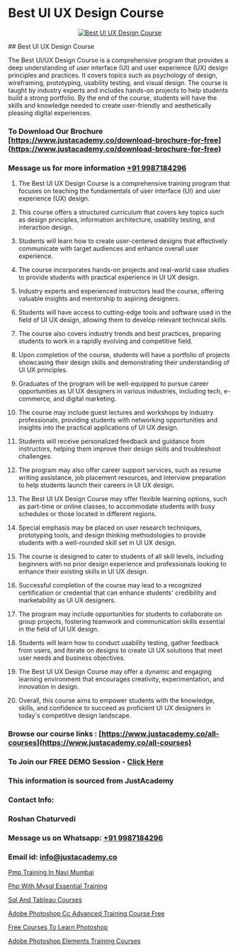 # Best UI UX Design Course

<p align="center">
  <a href="https://justacademy.co/all-courses">
    <img src="https://ibb.co/CngWr2j" alt="Best UI UX Design Course">
  </a>
</p>
## Best UI UX Design Course

The Best UI/UX Design Course is a comprehensive program that provides a deep understanding of user interface (UI) and user experience (UX) design principles and practices. It covers topics such as psychology of design, wireframing, prototyping, usability testing, and visual design. The course is taught by industry experts and includes hands-on projects to help students build a strong portfolio. By the end of the course, students will have the skills and knowledge needed to create user-friendly and aesthetically pleasing digital experiences.
### To Download Our Brochure [https://www.justacademy.co/download-brochure-for-free](https://www.justacademy.co/download-brochure-for-free)
### Message us for more information [+91 9987184296](https://api.whatsapp.com/send?phone=919987184296)
1) The Best UI UX Design Course is a comprehensive training program that focuses on teaching the fundamentals of user interface (UI) and user experience (UX) design.

2) This course offers a structured curriculum that covers key topics such as design principles, information architecture, usability testing, and interaction design.

3) Students will learn how to create user-centered designs that effectively communicate with target audiences and enhance overall user experience.

4) The course incorporates hands-on projects and real-world case studies to provide students with practical experience in UI UX design.

5) Industry experts and experienced instructors lead the course, offering valuable insights and mentorship to aspiring designers.

6) Students will have access to cutting-edge tools and software used in the field of UI UX design, allowing them to develop relevant technical skills.

7) The course also covers industry trends and best practices, preparing students to work in a rapidly evolving and competitive field.

8) Upon completion of the course, students will have a portfolio of projects showcasing their design skills and demonstrating their understanding of UI UX principles.

9) Graduates of the program will be well-equipped to pursue career opportunities as UI UX designers in various industries, including tech, e-commerce, and digital marketing.

10) The course may include guest lectures and workshops by industry professionals, providing students with networking opportunities and insights into the practical applications of UI UX design.

11) Students will receive personalized feedback and guidance from instructors, helping them improve their design skills and troubleshoot challenges.

12) The program may also offer career support services, such as resume writing assistance, job placement resources, and interview preparation to help students launch their careers in UI UX design.

13) The Best UI UX Design Course may offer flexible learning options, such as part-time or online classes, to accommodate students with busy schedules or those located in different regions.

14) Special emphasis may be placed on user research techniques, prototyping tools, and design thinking methodologies to provide students with a well-rounded skill set in UI UX design.

15) The course is designed to cater to students of all skill levels, including beginners with no prior design experience and professionals looking to enhance their existing skills in UI UX design.

16) Successful completion of the course may lead to a recognized certification or credential that can enhance students' credibility and marketability as UI UX designers.

17) The program may include opportunities for students to collaborate on group projects, fostering teamwork and communication skills essential in the field of UI UX design.

18) Students will learn how to conduct usability testing, gather feedback from users, and iterate on designs to create UI UX solutions that meet user needs and business objectives.

19) The Best UI UX Design Course may offer a dynamic and engaging learning environment that encourages creativity, experimentation, and innovation in design.

20) Overall, this course aims to empower students with the knowledge, skills, and confidence to succeed as proficient UI UX designers in today's competitive design landscape.

### Browse our course links : [https://www.justacademy.co/all-courses](https://www.justacademy.co/all-courses) 
### To Join our FREE DEMO Session - [Click Here](https://www.justacademy.co/register-for-course-demo)


### This information is sourced from JustAcademy
### Contact Info:
### Roshan Chaturvedi
### Message us on Whatsapp: [+91 9987184296](https://api.whatsapp.com/send?phone=919987184296)
### Email id: [info@justacademy.co](mailto:info@justacademy.co)
                
[Pmp Training In Navi Mumbai](https://www.linkedin.com/pulse/pmp-training-navi-mumbai-justacademy-portland-vd0mf?trackingId=YAyJW9NogVS%2FcX3ByBXEzg%3D%3D&lipi=urn%3Ali%3Apage%3Ad_flagship3_company_admin%3B4wvQoxRzQS6F4YizGcy96A%3D%3D)

[Php With Mysql Essential Training](https://www.linkedin.com/pulse/php-mysql-essential-training-justacademy-ahmedabad-kxnie?trackingId=T2lTkAsWUBvkRjixU%2Fiiig%3D%3D&lipi=urn%3Ali%3Apage%3Ad_flagship3_company_admin%3BBylBlMTlRO%2BPitwDv%2FJk0g%3D%3D)

[Sql And Tableau Courses](https://medium.com/@prempja40/sql-and-tableau-courses-285f9b4e629b)

[Adobe Photoshop Cc Advanced Training Course Free](https://medium.com/@AkashSingh2052/adobe-photoshop-cc-advanced-training-course-free-cd2a2a4a8f75)

[Free Courses To Learn Photoshop](https://justacademyin.github.io/justacademy/free-courses-to-learn-photoshop)

[Adobe Photoshop Elements Training Courses](https://justacademyin.github.io/justacademy/adobe-photoshop-elements-training-courses)


